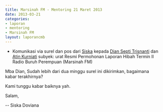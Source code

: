 ```yaml
---
title: Marsinah FM - Mentoring 21 Maret 2013
date: 2013-03-21
categories:
- laporan
- mentoring
- Marsinah FM
layout: laporancmb
---
```


* Komunikasi via surel dan pos dari [Siska](http://wiki.ciptamedia.org/wiki/Siska_Doviana) kepada [Dian Septi Trisnanti](http://wiki.ciptamedia.org/wiki/Dian_Septi_Trisnanti) dan [Atin Kurniati](http://wiki.ciptamedia.org/wiki/Atin_Kurniati) subyek: urat Resmi Permohonan Laporan Hibah Termin II Radio Buruh Perempuan (Marsinah FM)

Mba Dian, Sudah lebih dari dua minggu surel ini dikirimkan, bagaimana kabar terakhirnya?

Kami tunggu kabar baiknya yah.

Salam,

-- Siska Doviana 
